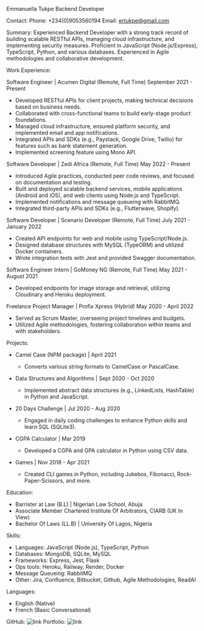 Emmanuella Tukpe
Backend Developer

Contact:
Phone: +234(0)9053560194
Email: ertukpe@gmail.com

Summary:
Experienced Backend Developer with a strong track record of building scalable RESTful APIs, managing cloud infrastructure, and implementing security measures. Proficient in JavaScript (Node.js/Express), TypeScript, Python, and various databases. Experienced in Agile methodologies and collaborative development.

Work Experience:

Software Engineer | Acumen Digital (Remote, Full Time)
September 2021 - Present
- Developed RESTful APIs for client projects, making technical decisions based on business needs.
- Collaborated with cross-functional teams to build early-stage product foundations.
- Managed cloud infrastructure, ensured platform security, and implemented email and app notifications.
- Integrated APIs and SDKs (e.g., Paystack, Google Drive, Twilio) for features such as bank statement generation.
- Implemented screening feature using Mono API.

Software Developer | Zedi Africa (Remote, Full Time)
May 2022 - Present
- Introduced Agile practices, conducted peer code reviews, and focused on documentation and testing.
- Built and deployed scalable backend services, mobile applications (Android and iOS), and web clients using Node.js and TypeScript.
- Implemented notifications and message queueing with RabbitMQ.
- Integrated third-party APIs and SDKs (e.g., Flutterwave, Shopify).

Software Developer | Scenario Developer (Remote, Full Time)
July 2021 - January 2022
- Created API endpoints for web and mobile using TypeScript/Node.js.
- Designed database structures with MySQL (TypeORM) and utilized Docker containers.
- Wrote integration tests with Jest and provided Swagger documentation.

Software Engineer Intern | GoMoney NG (Remote, Full Time)
May 2021 - August 2021
- Developed endpoints for image storage and retrieval, utilizing Cloudinary and Heroku deployment.

Freelance Project Manager | Profix Xpress (Hybrid)
May 2020 - April 2022
- Served as Scrum Master, overseeing project timelines and budgets.
- Utilized Agile methodologies, fostering collaboration within teams and with stakeholders.

Projects:

- Camel Case (NPM package) | April 2021
  - Converts various string formats to CamelCase or PascalCase.

- Data Structures and Algorithms | Sept 2020 - Oct 2020
  - Implemented abstract data structures (e.g., LinkedLists, HashTable) in Python and JavaScript.

- 20 Days Challenge | Jul 2020 - Aug 2020
  - Engaged in daily coding challenges to enhance Python skills and learn SQL (SQLite3).

- CGPA Calculator | Mar 2019
  - Developed a CGPA and GPA calculator in Python using CSV data.

- Games | Nov 2018 - Apr 2021
  - Created CLI games in Python, including Jukebox, Fibonacci, Rock-Paper-Scissors, and more.

Education:

- Barrister at Law (B.L) | Nigerian Law School, Abuja
- Associate Member Chartered Institute Of Arbitrators, CIARB (UK In View)
- Bachelor Of Laws (LL.B) | University Of Lagos, Nigeria

Skills:
- Languages: JavaScript (Node.js), TypeScript, Python
- Databases: MongoDB, SQLite, MySQL
- Frameworks: Express, Jest, Flask
- Ops tools: Heroku, Railway, Render, Docker
- Message Queueing: RabbitMQ
- Other: Jira, Confluence, Bitbucket, Github, Agile Methodologies, ReadAI

Languages:
- English (Native)
- French (Basic Conversational)

GitHub: ![link](https://github.com/ebosetalee)
Portfolio: ![link](https://ebosetale.github.io)
